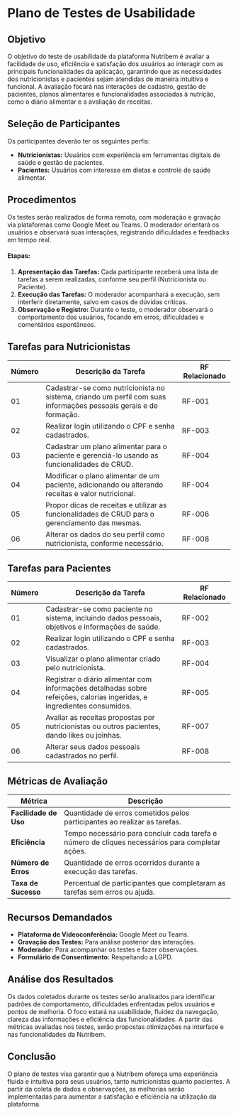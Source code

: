 # Plano de Testes de Usabilidade

## Objetivo

O objetivo do teste de usabilidade da plataforma Nutribem é avaliar a facilidade de uso, eficiência e satisfação dos usuários ao interagir com as principais funcionalidades da aplicação, garantindo que as necessidades dos nutricionistas e pacientes sejam atendidas de maneira intuitiva e funcional. A avaliação focará nas interações de cadastro, gestão de pacientes, planos alimentares e funcionalidades associadas à nutrição, como o diário alimentar e a avaliação de receitas.

## Seleção de Participantes

Os participantes deverão ter os seguintes perfis:

- **Nutricionistas:** Usuários com experiência em ferramentas digitais de saúde e gestão de pacientes.
- **Pacientes:** Usuários com interesse em dietas e controle de saúde alimentar.

## Procedimentos

Os testes serão realizados de forma remota, com moderação e gravação via plataformas como Google Meet ou Teams. O moderador orientará os usuários e observará suas interações, registrando dificuldades e feedbacks em tempo real.

#### **Etapas:**

1. **Apresentação das Tarefas:** Cada participante receberá uma lista de tarefas a serem realizadas, conforme seu perfil (Nutricionista ou Paciente).
2. **Execução das Tarefas:** O moderador acompanhará a execução, sem interferir diretamente, salvo em casos de dúvidas críticas.
3. **Observação e Registro:** Durante o teste, o moderador observará o comportamento dos usuários, focando em erros, dificuldades e comentários espontâneos.

## Tarefas para Nutricionistas

| Número | Descrição da Tarefa                                                                                                    | RF Relacionado |
|--------|----------------------------------------------------------------------------------------------------------------------  |----------------|
| 01     | Cadastrar-se como nutricionista no sistema, criando um perfil com suas informações pessoais gerais e de formação.      | RF-001         |
| 02     | Realizar login utilizando o CPF e senha cadastrados.                                                                   | RF-003         |
| 03     | Cadastrar um plano alimentar para o paciente e gerenciá-lo usando as funcionalidades de CRUD.                          | RF-004         |
| 04     | Modificar o plano alimentar de um paciente, adicionando ou alterando receitas e valor nutricional.                     | RF-004         |
| 05     | Propor dicas de receitas e utilizar as funcionalidades de CRUD para o gerenciamento das mesmas.                        | RF-006         |
| 06     | Alterar os dados do seu perfil como nutricionista, conforme necessário.                                                | RF-008         |

## Tarefas para Pacientes

| Número | Descrição da Tarefa                                                                                                    | RF Relacionado |
|--------|----------------------------------------------------------------------------------------------------------------------- |----------------|
| 01     | Cadastrar-se como paciente no sistema, incluindo dados pessoais, objetivos e informações de saúde.                     | RF-002         |
| 02     | Realizar login utilizando o CPF e senha cadastrados.                                                                   | RF-003         |
| 03     | Visualizar o plano alimentar criado pelo nutricionista.                                                                | RF-004         |
| 04     | Registrar o diário alimentar com informações detalhadas sobre refeições, calorias ingeridas, e ingredientes consumidos.| RF-005         |
| 05     | Avaliar as receitas propostas por nutricionistas ou outros pacientes, dando likes ou joinhas.                          | RF-007         |
| 06     | Alterar seus dados pessoais cadastrados no perfil.                                                                     | RF-008         |

## Métricas de Avaliação

| Métrica                    | Descrição                                                                                                           |
|----------------------------|--------------------------------------------------------------------------------------------------                   |
| **Facilidade de Uso**      | Quantidade de erros cometidos pelos participantes ao realizar as tarefas.                                           |
| **Eficiência**             | Tempo necessário para concluir cada tarefa e número de cliques necessários para completar ações.                    |
| **Número de Erros**        | Quantidade de erros ocorridos durante a execução das tarefas.                                                       |
| **Taxa de Sucesso**        | Percentual de participantes que completaram as tarefas sem erros ou ajuda.                                          |

## Recursos Demandados

- **Plataforma de Videoconferência:** Google Meet ou Teams.
- **Gravação dos Testes:** Para análise posterior das interações.
- **Moderador:** Para acompanhar os testes e fazer observações.
- **Formulário de Consentimento:** Respeitando a LGPD.

## Análise dos Resultados

Os dados coletados durante os testes serão analisados para identificar padrões de comportamento, dificuldades enfrentadas pelos usuários e pontos de melhoria. O foco estará na usabilidade, fluidez da navegação, clareza das informações e eficiência das funcionalidades. A partir das métricas avaliadas nos testes, serão propostas otimizações na interface e nas funcionalidades da Nutribem.

## Conclusão

O plano de testes visa garantir que a Nutribem ofereça uma experiência fluida e intuitiva para seus usuários, tanto nutricionistas quanto pacientes. A partir da coleta de dados e observações, as melhorias serão implementadas para aumentar a satisfação e eficiência na utilização da plataforma.
